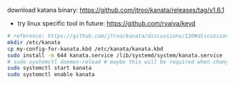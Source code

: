 download katana binary: https://github.com/jtroo/kanata/releases/tag/v1.6.1

- try linux specific tool in future: https://github.com/rvaiya/keyd

```bash
# reference: https://github.com/jtroo/kanata/discussions/130#discussioncomment-9970020
mkdir /etc/kanata
cp my-config-for-kanata.kbd /etc/kanata/kanata.kbd
sudo install -m 644 kanata.service /lib/systemd/system/kanata.service
# sudo systemctl daemon-reload # maybe this will be required when changing the service file
sudo systemctl start kanata
sudo systemctl enable kanata
```

